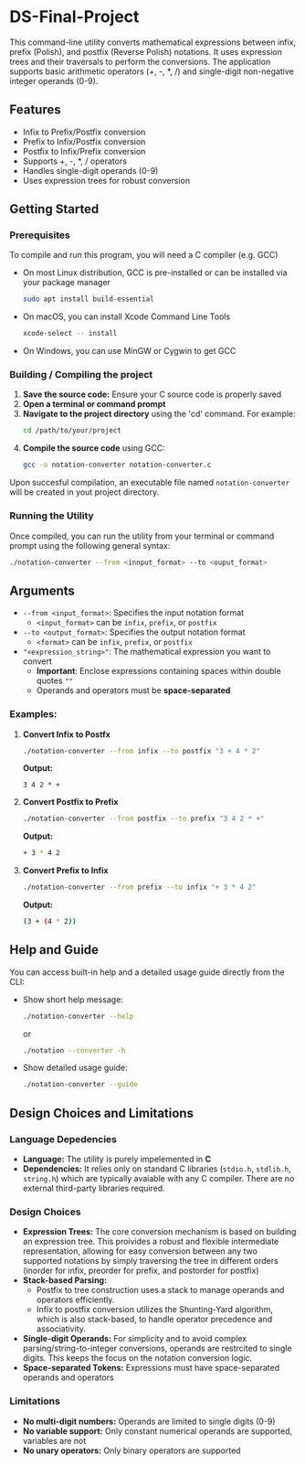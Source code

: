 # DS-Final-Project
This command-line utility converts mathematical expressions between infix, prefix (Polish), and postfix (Reverse Polish) notations. It uses expression trees and their traversals to perform the conversions. The application supports basic arithmetic operators (+, -, *, /) and single-digit non-negative integer operands (0-9).

## Features
- Infix to Prefix/Postfix conversion
- Prefix to Infix/Postfix conversion
- Postfix to Infix/Prefix conversion
- Supports +, -, *, / operators
- Handles single-digit operands (0-9)
- Uses expression trees for robust conversion

## Getting Started

### Prerequisites
To compile and run this program, you will need a C compiler (e.g. GCC)
- On most Linux distribution, GCC is pre-installed or can be installed via your package manager
  ```bash
  sudo apt install build-essential
  ```
- On macOS, you can install Xcode Command Line Tools
  ```bash
  xcode-select -- install
  ```
- On Windows, you can use MinGW or Cygwin to get GCC

### Building / Compiling the project
1. **Save the source code:** Ensure your C source code is properly saved
2. **Open a terminal or command prompt**
3. **Navigate to the project directory** using the 'cd' command. For example:
   ```bash
   cd /path/to/your/project
   ```
4. **Compile the source code** using GCC:
   ```bash
   gcc -o notation-converter notation-converter.c
    ```
Upon succesful compilation, an executable file named `notation-converter` will be created in yout project directory.

### Running the Utility
Once compiled, you can run the utility from your terminal or command prompt using the following general syntax:
```bash
./notation-converter --from <innput_format> --to <ouput_format>
```

## Arguments
- `--from <input_format>`: Specifies the input notation format
  - `<input_format>` can be `infix`, `prefix`, or `postfix`
- `--to <output_format>`: Specifies the output notation format
  - `<format>` can be `infix`, `prefix`, or `postfix`
- `"<expression_string>"`: The mathematical expression you want to convert
  - **Important**: Enclose expressions containing spaces within double quotes `""`
  - Operands and operators must be **space-separated**
  
### Examples:
1. **Convert Infix to Postfx**
   ```bash
   ./notation-converter --from infix --to postfix "3 + 4 * 2"
   ```
   **Output:**
   ```
   3 4 2 * +
   ```
2. **Convert Postfix to Prefix**
    ```bash
    ./notation-converter --from postfix --to prefix "3 4 2 * +"
    ```
    **Output:**
   ```bash
   + 3 * 4 2
   ```
3. **Convert Prefix to Infix**
   ```bash
   ./notation-converter --from prefix --to infix "+ 3 * 4 2"
   ```
   **Output:**
   ```bash
   (3 + (4 * 2))
   ```
## Help and Guide
You can access built-in help and a detailed usage guide directly from the CLI:
- Show short help message:
  ```bash
  ./notation-converter --help
  ```
  or
  ```bash
  ./notation --converter -h
  ```
- Show detailed usage guide:
  ```bash
  ./notation-converter --guide

## Design Choices and Limitations
### Language Depedencies
- **Language:** The utility is purely impelemented in **C**
- **Dependencies:** It relies only on standard C libraries (``stdio.h``, ``stdlib.h``, ``string.h``) which are typically avaiable with any C compiler. There are no external third-party libraries required.

### Design Choices
- **Expression Trees:** The core conversion mechanism is based on building an expression tree. This proivides a robust and flexible intermediate representation, allowing for easy conversion between any two supported notations by simply traversing the tree in different orders (inorder for infix, preorder for prefix, and postorder for postfix)
- **Stack-based Parsing:**
  - Postfix to tree construction uses a stack to manage operands and operators efficiently.
  - Infix to postfix conversion utilizes the Shunting-Yard algorithm, which is also stack-based, to handle operator precedence and associativity.
- **Single-digit Operands:** For simplicity and to avoid complex parsing/string-to-integer conversions, operands are restrcited to single digits. This keeps the focus on the notation conversion logic.
- **Space-separated Tokens:** Expressions must have space-separated operands and operators

### Limitations
- **No multi-digit numbers:** Operands are limited to single digits (0-9)
- **No variable support:** Only constant numerical operands are supported, variables are not
- **No unary operators:** Only binary operators are supported

